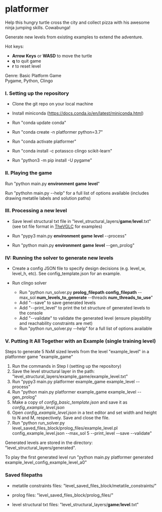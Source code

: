 # platformer

Help this hungry turtle cross the city and collect pizza with his awesome ninja jumping skills. Cowabunga! 

Generate new levels from existing examples to extend the adventure.

Hot keys:
- **Arrow Keys** or **WASD** to move the turtle
- **q** to quit game
- **r** to reset level

Genre: Basic Platform Game  
Pygame, Python, Clingo

### I. Setting up the repository
- Clone the git repo on your local machine

- Install miniconda (https://docs.conda.io/en/latest/miniconda.html)

- Run "conda update conda"

- Run "conda create -n platformer python=3.7"

- Run "conda activate platformer"

- Run "conda install -c potassco clingo scikit-learn"

- Run "python3 -m pip install -U pygame"


### II. Playing the game

Run "python main.py **environment** **game** **level**"

Run "pythohn main.py --help" for a full list of options available (includes drawing metatile labels and solution paths)


### III. Processing a new level
- Save level structural txt file in "level_structural_layers/**game**/**level**.txt" (see txt file format in [TheVGLC](https://github.com/TheVGLC/TheVGLC) for examples)  
  
- Run "pypy3 main.py **environment** **game** **level** --process"
- Run "python main.py **environment** **game** **level** --gen_prolog"

 
### IV: Running the solver to generate new levels

- Create a config JSON file to specify design decisions (e.g. level_w, level_h, etc). See config_template.json for an example.

- Run clingo solver
  - Run "python run_solver.py **prolog_filepath** **config_filepath** --max_sol **num_levels_to_generate** 
  --threads **num_threads_to_use**"
  - Add "--save" to save generated levels
  - Add "--print_level" to print the txt structure of generated levels to the console
  - Add "--validate" to validate the generated level (ensure playability and reachability constraints are met)
  - Run "python run_solver.py --help" for a full list of options available

### V. Putting It All Together with an Example (single training level)

Steps to generate 5 NxM sized levels from the level "example_level" in a platformer game "example_game"  

1. Run the commands in Step I (setting up the repository)  
2. Save the level structural layer in the path: "level_structural_layers/example_game/example_level.txt"  
3. Run "pypy3 main.py platformer example_game example_level --process"  
4. Run "python main.py platformer example_game example_level --gen_prolog"
5. Make a copy of *config_basic_template.json* and save it as *config_example_level.json*
6. Open *config_example_level.json* in a text editor and set width and height to N and M, respectively. Save and close the file.
7. Run "python run_solver.py level_saved_files_block/prolog_files/example_level.pl config_example_level.json --max_sol 5 --print_level --save --validate"

Generated levels are stored in the directory: "level_structural_layers/generated".  

To play the first generated level run "python main.py platformer generated example_level_config_example_level_a0"

### Saved filepaths
- metatile constraints files: "level_saved_files_block/metatile_constraints/"

- prolog files: "level_saved_files_block/prolog_files/"

- level structural txt files: "level_structural_layers/**game**/**level**.txt"
